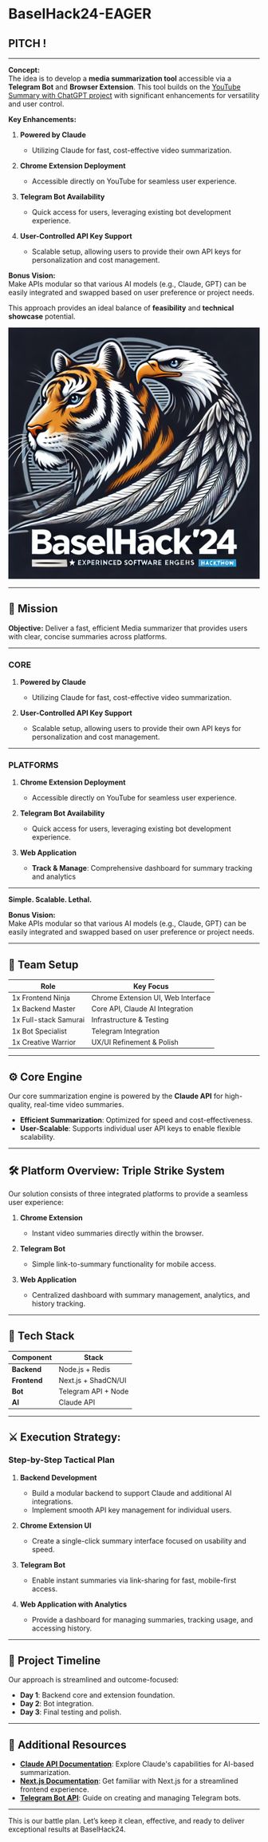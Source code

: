 # BaselHack24-EAGER

## PITCH !

---

**Concept:**  
The idea is to develop a **media summarization tool** accessible via a **Telegram Bot** and **Browser Extension**. This tool builds on the [YouTube Summary with ChatGPT project](https://github.com/kazuki-sf/YouTube_Summary_with_ChatGPT) with significant enhancements for versatility and user control.

**Key Enhancements:**
1. **Powered by Claude**  
   - Utilizing Claude for fast, cost-effective video summarization.

2. **Chrome Extension Deployment**  
   - Accessible directly on YouTube for seamless user experience.

3. **Telegram Bot Availability**  
   - Quick access for users, leveraging existing bot development experience.

4. **User-Controlled API Key Support**  
   - Scalable setup, allowing users to provide their own API keys for personalization and cost management.

**Bonus Vision:**  
Make APIs modular so that various AI models (e.g., Claude, GPT) can be easily integrated and swapped based on user preference or project needs.

This approach provides an ideal balance of **feasibility** and **technical showcase** potential.

![BaselHack24](hack.webp)
 
---

## 🎯 Mission

**Objective:** Deliver a fast, efficient Media summarizer that provides users with clear, concise summaries across platforms.

---

### **CORE**

1. **Powered by Claude**  
   - Utilizing Claude for fast, cost-effective video summarization.

2. **User-Controlled API Key Support**  
   - Scalable setup, allowing users to provide their own API keys for personalization and cost management.


---

### **PLATFORMS**

1. **Chrome Extension Deployment**  
   - Accessible directly on YouTube for seamless user experience.

3. **Telegram Bot Availability**  
   - Quick access for users, leveraging existing bot development experience.

3. **Web Application**  
   - **Track & Manage**: Comprehensive dashboard for summary tracking and analytics

---

**Simple. Scalable. Lethal.**

**Bonus Vision:**  
Make APIs modular so that various AI models (e.g., Claude, GPT) can be easily integrated and swapped based on user preference or project needs.

---

## 👥 Team Setup

| Role                | Key Focus                                  |
|---------------------|--------------------------------------------|
| 1x Frontend Ninja   | Chrome Extension UI, Web Interface         |
| 1x Backend Master   | Core API, Claude AI Integration            |
| 1x Full-stack Samurai | Infrastructure & Testing               |
| 1x Bot Specialist   | Telegram Integration                       |
| 1x Creative Warrior | UX/UI Refinement & Polish                  |

--- 

## ⚙️ Core Engine

Our core summarization engine is powered by the **Claude API** for high-quality, real-time video summaries.

- **Efficient Summarization**: Optimized for speed and cost-effectiveness.
- **User-Scalable**: Supports individual user API keys to enable flexible scalability.

---

## 🛠️ Platform Overview: Triple Strike System

Our solution consists of three integrated platforms to provide a seamless user experience:

1. **Chrome Extension**  
   - Instant video summaries directly within the browser.

2. **Telegram Bot**  
   - Simple link-to-summary functionality for mobile access.

3. **Web Application**  
   - Centralized dashboard with summary management, analytics, and history tracking.

---

## 🔗 Tech Stack

| Component         | Stack               |
|-------------------|---------------------|
| **Backend**       | Node.js + Redis     |
| **Frontend**      | Next.js + ShadCN/UI |
| **Bot**           | Telegram API + Node |
| **AI**            | Claude API          |

---

## ⚔️ Execution Strategy:

### Step-by-Step Tactical Plan

1. **Backend Development**  
   - Build a modular backend to support Claude and additional AI integrations.
   - Implement smooth API key management for individual users.

2. **Chrome Extension UI**  
   - Create a single-click summary interface focused on usability and speed.

3. **Telegram Bot**  
   - Enable instant summaries via link-sharing for fast, mobile-first access.

4. **Web Application with Analytics**  
   - Provide a dashboard for managing summaries, tracking usage, and accessing history.

---

## 📅 Project Timeline

Our approach is streamlined and outcome-focused:

- **Day 1**: Backend core and extension foundation.
- **Day 2**: Bot integration.
- **Day 3**: Final testing and polish.

---

## 📂 Additional Resources

- **[Claude API Documentation](https://example.com/claude-api)**: Explore Claude's capabilities for AI-based summarization.
- **[Next.js Documentation](https://nextjs.org/docs)**: Get familiar with Next.js for a streamlined frontend experience.
- **[Telegram Bot API](https://core.telegram.org/bots/api)**: Guide on creating and managing Telegram bots.

---

This is our battle plan. Let’s keep it clean, effective, and ready to deliver exceptional results at BaselHack24.



